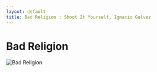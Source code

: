 ```yaml
---
layout: default
title: Bad Religion : Shoot It Yourself, Ignacio Galvez
---
```


# Bad Religion

![Bad Religion](http://assets.farmhouse.co/publishing/1-shoot-it-yourself/images/bad-religion-1.jpg)
